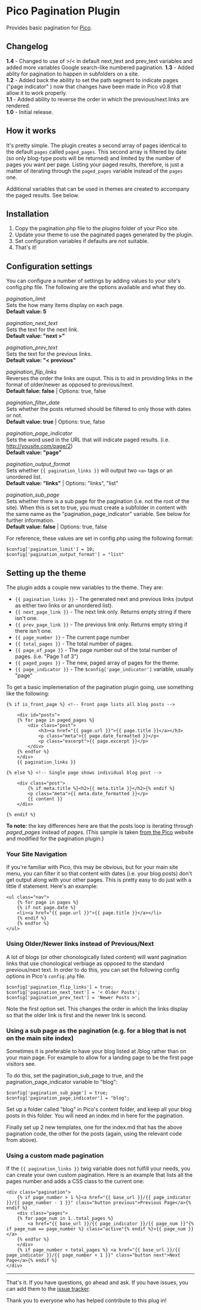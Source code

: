 # Pico Pagination Plugin

Provides basic pagination for [Pico](http://pico.dev7studios.com).

## Changelog

**1.4** - Changed to use of &gt;/&lt; in default next_text and prev_text variables and added more variables Google search-like numbered pagination.
**1.3** - Added ablity for pagination to happen in subfolders on a site.  
**1.2** - Added back the ability to set the path segment to indicate pages ("page indicator" ) now that changes have been made in Pico v0.8 that allow it to work properly.  
**1.1** - Added ability to reverse the order in which the previous/next links are rendered.  
**1.0** - Initial release.

## How it works

It's pretty simple. The plugin creates a second array of pages identical to the default `pages` called `paged_pages`. This second array is filtered by date (so only blog-type posts will be returned) and limited by the number of pages you want per page. Listing your paged results, therefore, is just a matter of iterating through the `paged_pages` variable instead of the `pages` one.

Additional variables that can be used in themes are created to accompany the paged results. See below.

## Installation

1. Copy the pagination.php file to the plugins folder of your Pico site.
2. Update your theme to use the paginated pages generated by the plugin.
3. Set configuration variables if defaults are not suitable.
3. That's it!

## Configuration settings

You can configure a number of settings by adding values to your site's config.php file. The following are the options available and what they do.

*pagination_limit*  
Sets the how many items display on each page.  
**Default value: 5**

*pagination_next_text*  
Sets the text for the next link.  
**Default value: "next >"**

*pagination_prev_text*  
Sets the text for the previous links.  
**Default value: "< previous"**

*pagination_flip_links*  
Reverses the order the links are ouput. This is to aid in providing links in the format of older/newer as opposed to previous/next.  
**Default falue: false** | Options: true, false

*pagination_filter_date*  
Sets whether the posts returned should be filtered to only those with dates or not.  
**Default value: true** | Options: true, false

*pagination_page_indicator*  
Sets the word used in the URL that will indicate paged results. (i.e. http://yousite.com/page/2)  
**Default value: "page"**  

*pagination_output_format*  
Sets whether `{{ pagination_links }}` will output two `<a>` tags or an unordered list.  
**Default value: "links"** | Options: "links", "list"

*pagination_sub_page*  
Sets whether there is a sub page for the pagination (i.e. not the root of the site). When this is set to true, you must create a subfolder in content with the same name as the "pagination_page_indicator" variable. See below for further information.  
**Default value: false** | Options: true, false

For reference, these values are set in config.php using the following format:

	$config['pagination_limit'] = 10;
	$config['pagination_output_format'] = "list"


## Setting up the theme

The plugin adds a couple new variables to the theme. They are:

- `{{ pagination_links }}` - The generated next and previous links (output as either two links or an unordered list).
- `{{ next_page_link }}` - The next link only. Returns empty string if there isn't one.
- `{{ prev_page_link }}` - The previous link only. Returns empty string if there isn't one.
- `{{ page_number }}` - The current page number
- `{{ total_pages }}` - The total number of pages.
- `{{ page_of_page }}` - The page number out of the total number of pages. (i.e. "Page 1 of 3")
- `{{ paged_pages }}` - The new, paged array of pages for the theme.
- `{{ page_indicator }}` - The `$config['page_indicator']` variable, usually "page"

To get a basic implemenation of the pagination plugin going, use something like the following:
	
	{% if is_front_page %} <!-- Front page lists all blog posts -->
			
		<div id="posts">
		{% for page in paged_pages %}
			<div class="post">
				<h3><a href="{{ page.url }}">{{ page.title }}</a></h3>
				<p class="meta">{{ page.date_formatted }}</p>
				<p class="excerpt">{{ page.excerpt }}</p>
			</div>
		{% endfor %}
		</div>
		{{ pagination_links }}
		
	{% else %} <!-- Single page shows individual blog post -->
	
		<div class="post">
			{% if meta.title %}<h2>{{ meta.title }}</h2>{% endif %}
			<p class="meta">{{ meta.date_formatted }}</p>
			{{ content }}
		</div>
	
	{% endif %}

**To note:** the key differences here are that the posts loop is iterating through *paged_pages* instead of *pages*. (This sample is taken [from the Pico](http://pico.dev7studios.com/docs.html#blogging) website and modified for the pagination plugin.)



### Your Site Navigation

If you're familiar with Pico, this may be obvious, but for your main site menu, you can filter it so that content with dates (i.e. your blog posts) don't get output along with your other pages. This is pretty easy to do just with a little if statement. Here's an example:

	<ul class="nav">
		{% for page in pages %}
		{% if not page.date %}
		<li><a href="{{ page.url }}">{{ page.title }}</a></li>
		{% endif %}
		{% endfor %}
	</ul>


### Using Older/Newer links instead of Previous/Next

A lot of blogs (or other chonologically listed content) will want pagination links that use chonological verbiage as opposed to the standard previous/next text. In order to do this, you can set the following config options in Pico's `config.php` file.

	$config['pagination_flip_links'] = true;
	$config['pagination_next_text'] = '< Older Posts';
	$config['pagination_prev_text'] = 'Newer Posts >';

Note the first option set. This changes the order in which the links display so that the older link is first and the newer link is second.

### Using a sub page as the pagination (e.g. for a blog that is not on the main site index)

Sometimes it is preferable to have your blog listed at /blog rather than on your main page. For example to allow for a landing page to be the first page visitors see.

To do this, set the pagination_sub_page to true, and the pagination_page_indicator variable to "blog":

	$config['pagination_sub_page'] = true;
	$config['pagination_page_indicator'] = "blog";

Set up a folder called "blog" in Pico's content folder, and keep all your blog posts in this folder. You will need an index.md in here for the pagination.

Finally set up 2 new templates, one for the index.md that has the above pagination code, the other for the posts (again, using the relevant code from above).

### Using a custom made pagination
If the `{{ pagination_links }}` twig variable does not fulfill your needs, you can create your own custom pagination. Here is an example that lists all the pages number and adds a CSS class to the current one:

```twig
<div class="pagination">
    {% if page_number > 1 %}<a href="{{ base_url }}/{{ page_indicator }}/{{ page_number - 1 }}" class="button previous">Previous Page</a>{% endif %}
    <div class="pages">
    {% for page_num in 1..total_pages %}
        <a href="{{ base_url }}/{{ page_indicator }}/{{ page_num }}"{% if page_num == page_number %} class="active"{% endif %}>{{ page_num }}</a>
    {% endfor %}
    </div>
    {% if page_number < total_pages %} <a href="{{ base_url }}/{{ page_indicator }}/{{ page_number + 1 }}" class="button next">Next Page</a>{% endif %}
</div>
```

---

That's it. If you have questions, go ahead and ask. If you have issues, you can add them to the [issue tracker](https://github.com/rewdy/Pico-Pagination/issues).

Thank you to everyone who has helped contribute to this plug in!
